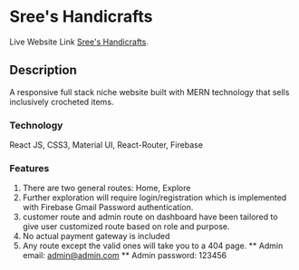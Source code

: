 # Sree's Handicrafts

Live Website Link [Sree's Handicrafts](https://srees-handicrafts.netlify.app/).

## Description

A responsive full stack niche website built with MERN technology that sells inclusively crocheted items. 

### Technology

 React JS, CSS3, Material UI, React-Router, Firebase

### Features

1. There are two general routes: Home, Explore
2. Further exploration will require login/registration which is implemented with Firebase Gmail Password authentication. 
3. customer route and admin route on dashboard have been tailored to give user customized route based on role and purpose. 
4. No actual payment gateway is included
5. Any route except the valid ones will take you to a 404 page.
** Admin email: admin@admin.com
** Admin password: 123456
